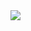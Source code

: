 <img src = "https://github-readme-stats.vercel.app/api?username=ItsTatsuya&&show_icons=true&title_color=FFFFFFf&icon_color=ffffff&text_color=daf7dc&bg_color=000000">
